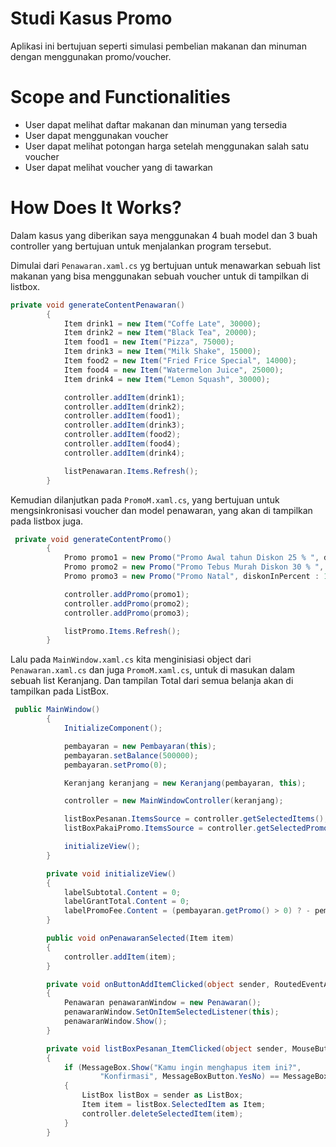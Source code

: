 ﻿# Studi Kasus Promo
Aplikasi ini bertujuan seperti simulasi pembelian makanan dan minuman dengan menggunakan promo/voucher.

# Scope and Functionalities
- User dapat melihat daftar makanan dan minuman yang tersedia
- User dapat menggunakan voucher
- User dapat melihat potongan harga setelah menggunakan salah satu voucher
- User dapat melihat voucher yang di tawarkan

# How Does It Works?
Dalam kasus yang diberikan saya menggunakan 4 buah model dan 3 buah controller yang bertujuan untuk menjalankan program tersebut.

Dimulai dari `Penawaran.xaml.cs` yg bertujuan untuk menawarkan sebuah list makanan yang bisa menggunakan sebuah voucher untuk di tampilkan di listbox.

```csharp
private void generateContentPenawaran()
        {
            Item drink1 = new Item("Coffe Late", 30000);
            Item drink2 = new Item("Black Tea", 20000);
            Item food1 = new Item("Pizza", 75000);
            Item drink3 = new Item("Milk Shake", 15000);
            Item food2 = new Item("Fried Frice Special", 14000);
            Item food4 = new Item("Watermelon Juice", 25000);
            Item drink4 = new Item("Lemon Squash", 30000);

            controller.addItem(drink1);
            controller.addItem(drink2);
            controller.addItem(food1);
            controller.addItem(drink3);
            controller.addItem(food2);
            controller.addItem(food4);
            controller.addItem(drink4);

            listPenawaran.Items.Refresh();
        }
```

Kemudian dilanjutkan pada `PromoM.xaml.cs`, yang bertujuan untuk mengsinkronisasi voucher dan model penawaran, yang akan di tampilkan pada listbox juga.

```csharp
 private void generateContentPromo()
        {
            Promo promo1 = new Promo("Promo Awal tahun Diskon 25 % ", diskonInPercent : 25);
            Promo promo2 = new Promo("Promo Tebus Murah Diskon 30 % ", diskonInPercent : 30);
            Promo promo3 = new Promo("Promo Natal", diskonInPercent : 10);

            controller.addPromo(promo1);
            controller.addPromo(promo2);
            controller.addPromo(promo3);

            listPromo.Items.Refresh();
        }
```


Lalu pada `MainWindow.xaml.cs` kita menginisiasi object dari `Penawaran.xaml.cs` dan juga `PromoM.xaml.cs`, untuk di masukan dalam sebuah list Keranjang. Dan tampilan Total dari semua belanja akan di tampilkan pada ListBox.

```csharp
 public MainWindow()
        {
            InitializeComponent();

            pembayaran = new Pembayaran(this);
            pembayaran.setBalance(500000);
            pembayaran.setPromo(0);

            Keranjang keranjang = new Keranjang(pembayaran, this);

            controller = new MainWindowController(keranjang);

            listBoxPesanan.ItemsSource = controller.getSelectedItems();
            listBoxPakaiPromo.ItemsSource = controller.getSelectedPromos();

            initializeView();
        }

        private void initializeView()
        {
            labelSubtotal.Content = 0;
            labelGrantTotal.Content = 0;
            labelPromoFee.Content = (pembayaran.getPromo() > 0) ? - pembayaran.getPromo() : 0;
        }

        public void onPenawaranSelected(Item item)
        {
            controller.addItem(item);
        }

        private void onButtonAddItemClicked(object sender, RoutedEventArgs e)
        {
            Penawaran penawaranWindow = new Penawaran();
            penawaranWindow.SetOnItemSelectedListener(this);
            penawaranWindow.Show();
        }

        private void listBoxPesanan_ItemClicked(object sender, MouseButtonEventArgs e)
        {
            if (MessageBox.Show("Kamu ingin menghapus item ini?",
                    "Konfirmasi", MessageBoxButton.YesNo) == MessageBoxResult.Yes)
            {
                ListBox listBox = sender as ListBox;
                Item item = listBox.SelectedItem as Item;
                controller.deleteSelectedItem(item);
            }
        }